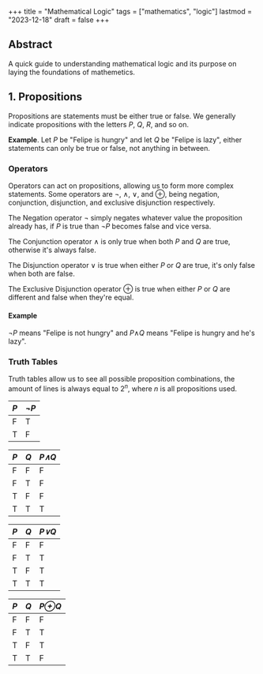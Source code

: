 +++
title = "Mathematical Logic"
tags = ["mathematics", "logic"]
lastmod = "2023-12-18"
draft = false
+++

## **Abstract**

A quick guide to understanding mathematical logic and its purpose on laying the foundations of mathemetics.

<h2 class="centered">1. Propositions</h2>

Propositions are statements must be either true or false. We generally indicate propositions with the letters *P*, *Q*, *R*, and so on.

**Example**. Let *P* be "Felipe is hungry" and let *Q* be "Felipe is lazy", either statements can only be true or false, not anything in between.

### Operators

Operators can act on propositions, allowing us to form more complex statements. Some operators are &not;, &and;, &or;, and &oplus;, being negation, conjunction, disjunction, and exclusive disjunction respectively.

The Negation operator &not; simply negates whatever value the proposition already has, if *P* is true than *&not;P* becomes false and vice versa.

The Conjunction operator &and; is only true when both *P* and *Q* are true, otherwise it's always false.

The Disjunction operator &or; is true when either *P* or *Q* are true, it's only false when both are false.

The Exclusive Disjunction operator &oplus; is true when either *P* or *Q* are different and false when they're equal.

#### Example

&not;*P* means "Felipe is not hungry" and *P*&and;*Q* means "Felipe is hungry and he's lazy".

### Truth Tables

Truth tables allow us to see all possible proposition combinations, the amount of lines is always equal to 2<sup>*n*</sup>, where *n* is all propositions used.

|*P*|*&not;P*|
|---|---|
| F | T |
| T | F |

|*P*|*Q*|*P&and;Q*|
|---|---|---|
| F | F | F |
| F | T | F |
| T | F | F |
| T | T | T |

|*P*|*Q*|*P&or;Q*|
|---|---|---|
| F | F | F |
| F | T | T |
| T | F | T |
| T | T | T |

|*P*|*Q*|*P&oplus;Q*|
|---|---|---|
| F | F | F |
| F | T | T |
| T | F | T |
| T | T | F |
